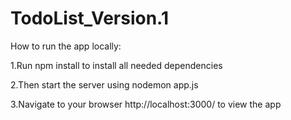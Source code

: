 # TodoList_Version.1
How to run the app locally:

1.Run npm install to install all needed dependencies

2.Then start the server using nodemon app.js

3.Navigate to your browser http://localhost:3000/ to view the app
